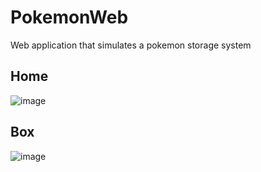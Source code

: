 # PokemonWeb
Web application that simulates a pokemon storage system

## Home
![image](https://user-images.githubusercontent.com/64821788/207394535-28ff588a-ce1a-4e60-b9e4-87cbeb31fc8d.png)

## Box
![image](https://user-images.githubusercontent.com/64821788/207395259-872ac383-4e49-4644-9317-9919f0a362c0.png)
